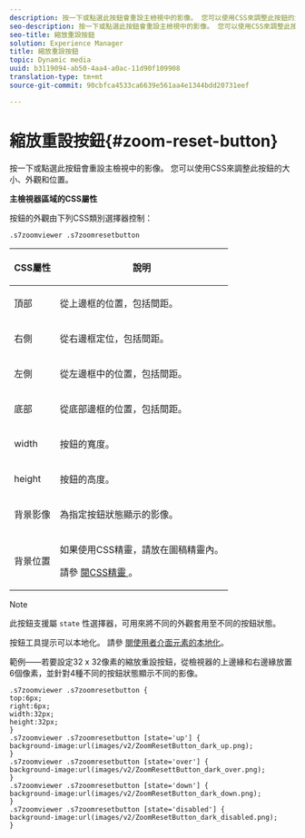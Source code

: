 ```yaml
---
description: 按一下或點選此按鈕會重設主檢視中的影像。 您可以使用CSS來調整此按鈕的大小、外觀和位置。
seo-description: 按一下或點選此按鈕會重設主檢視中的影像。 您可以使用CSS來調整此按鈕的大小、外觀和位置。
seo-title: 縮放重設按鈕
solution: Experience Manager
title: 縮放重設按鈕
topic: Dynamic media
uuid: b3119094-ab50-4aa4-a0ac-11d90f109908
translation-type: tm+mt
source-git-commit: 90cbfca4533ca6639e561aa4e1344bdd20731eef

---
```



# 縮放重設按鈕{#zoom-reset-button}

按一下或點選此按鈕會重設主檢視中的影像。 您可以使用CSS來調整此按鈕的大小、外觀和位置。

<!--<a id="section_061E550C1C1D4DB2BD663A898895B38C"></a>-->

**主檢視器區域的CSS屬性**

按鈕的外觀由下列CSS類別選擇器控制：

```
.s7zoomviewer .s7zoomresetbutton
```

<table id="table_94EE3F5BBE4547C0B4943471CEE7EDE4"> 
 <thead> 
  <tr> 
   <th colname="col1" class="entry"> <p> CSS屬性 </p> </th> 
   <th colname="col2" class="entry"> <p>說明 </p> </th> 
  </tr> 
 </thead>
 <tbody> 
  <tr> 
   <td colname="col1"> <p> <span class="codeph"> 頂部 </span> </p> </td> 
   <td colname="col2"> <p>從上邊框的位置，包括間距。 </p> </td> 
  </tr> 
  <tr> 
   <td colname="col1"> <p> <span class="codeph"> 右側 </span> </p> </td> 
   <td colname="col2"> <p>從右邊框定位，包括間距。 </p> </td> 
  </tr> 
  <tr> 
   <td colname="col1"> <p> <span class="codeph"> 左側 </span> </p> </td> 
   <td colname="col2"> <p>從左邊框中的位置，包括間距。 </p> </td> 
  </tr> 
  <tr> 
   <td colname="col1"> <p> <span class="codeph"> 底部 </span> </p> </td> 
   <td colname="col2"> <p>從底部邊框的位置，包括間距。 </p> </td> 
  </tr> 
  <tr> 
   <td colname="col1"> <p> <span class="codeph"> width </span> </p> </td> 
   <td colname="col2"> <p>按鈕的寬度。 </p> </td> 
  </tr> 
  <tr> 
   <td colname="col1"> <p> <span class="codeph"> height </span> </p> </td> 
   <td colname="col2"> <p>按鈕的高度。 </p> </td> 
  </tr> 
  <tr> 
   <td colname="col1"> <p> <span class="codeph"> 背景影像 </span> </p> </td> 
   <td colname="col2"> <p>為指定按鈕狀態顯示的影像。 </p> </td> 
  </tr> 
  <tr> 
   <td colname="col1"> <p> <span class="codeph"> 背景位置 </span> </p> </td> 
   <td colname="col2"> <p> 如果使用CSS精靈，請放在圖稿精靈內。 </p> <p>請參 <a href="../../../c-html5-s7-aem-asset-viewers/c-html5-flyout-viewer-20-about/c-html5-flyout-viewer-20-customizingviewer/c-html5-flyout-viewer-20-customizingviewer.md#section-0711ece44a4740168cfd7624c9010bd1" format="dita" scope="local"> 閱CSS精靈 </a>。 </p> </td> 
  </tr> 
 </tbody> 
</table>

>[!NOTE]
>
>此按鈕支援屬 `state` 性選擇器，可用來將不同的外觀套用至不同的按鈕狀態。

按鈕工具提示可以本地化。 請參 [閱使用者介面元素的本地化](../../../c-html5-s7-aem-asset-viewers/c-html5-20-zoom-viewer-about/c-html5-20-zoom-viewer-localization.md#concept-cbfc39344c494eb7b9f6a272cff0cc74)。

範例——若要設定32 x 32像素的縮放重設按鈕，從檢視器的上邊緣和右邊緣放置6個像素，並針對4種不同的按鈕狀態顯示不同的影像。

```
.s7zoomviewer .s7zoomresetbutton { 
top:6px; 
right:6px; 
width:32px; 
height:32px; 
} 
.s7zoomviewer .s7zoomresetbutton [state='up'] { 
background-image:url(images/v2/ZoomResetButton_dark_up.png); 
} 
.s7zoomviewer .s7zoomresetbutton [state='over'] {  
background-image:url(images/v2/ZoomResettButton_dark_over.png); 
} 
.s7zoomviewer .s7zoomresetbutton [state='down'] {  
background-image:url(images/v2/ZoomResetButton_dark_down.png); 
} 
.s7zoomviewer .s7zoomresetbutton [state='disabled'] { 
background-image:url(images/v2/ZoomResetButton_dark_disabled.png); 
}
```

